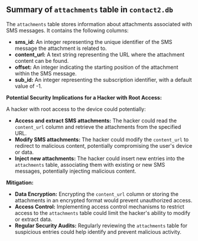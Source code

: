 ## Summary of `attachments` table in `contact2.db`

The `attachments` table stores information about attachments associated with SMS messages. It contains the following columns:

* **sms_id:**  An integer representing the unique identifier of the SMS message the attachment is related to. 
* **content_url:**  A text string representing the URL where the attachment content can be found. 
* **offset:**  An integer indicating the starting position of the attachment within the SMS message.
* **sub_id:** An integer representing the subscription identifier, with a default value of -1. 

**Potential Security Implications for a Hacker with Root Access:**

A hacker with root access to the device could potentially:

* **Access and extract SMS attachments:**  The hacker could read the `content_url` column and retrieve the attachments from the specified URL.
* **Modify SMS attachments:** The hacker could modify the `content_url` to redirect to malicious content, potentially compromising the user's device or data. 
* **Inject new attachments:** The hacker could insert new entries into the `attachments` table, associating them with existing or new SMS messages, potentially injecting malicious content.

**Mitigation:**

* **Data Encryption:** Encrypting the `content_url` column or storing the attachments in an encrypted format would prevent unauthorized access.
* **Access Control:** Implementing access control mechanisms to restrict access to the `attachments` table could limit the hacker's ability to modify or extract data.
* **Regular Security Audits:** Regularly reviewing the `attachments` table for suspicious entries could help identify and prevent malicious activity. 
